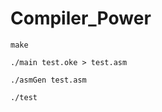 # Compiler_Power

```
make 
```
```
./main test.oke > test.asm
```
```
./asmGen test.asm
```
```
./test
```
